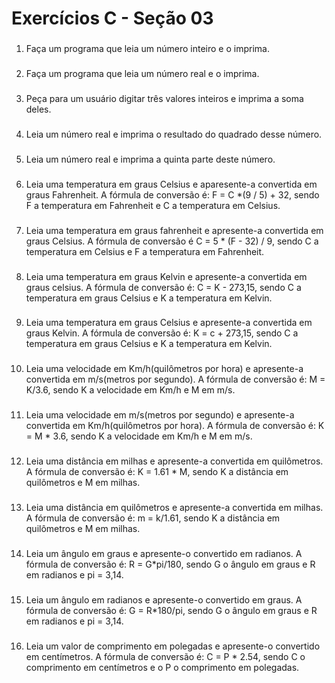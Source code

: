 # Exercícios C - Seção 03

###
1. Faça um programa que leia um número inteiro e o imprima.
###
2. Faça um programa que leia um número real e o imprima.
###
3. Peça para um usuário digitar três valores inteiros e imprima a soma deles.
###
4. Leia um número real e imprima o resultado do quadrado desse número.
###
5. Leia um número real e imprima a quinta parte deste número.
###
6. Leia uma temperatura em graus Celsius e aparesente-a convertida em graus Fahrenheit.
A fórmula de conversão é: F = C *(9 / 5) + 32, sendo F a temperatura em Fahrenheit e C a temperatura em Celsius.
###
7. Leia uma temperatura em graus fahrenheit e apresente-a convertida em graus Celsius. A fórmula de conversão é C = 5 * (F - 32) / 9, sendo C a temperatura em Celsius e F a temperatura em Fahrenheit.
###
8. Leia uma temperatura em graus Kelvin e apresente-a convertida em graus celsius. A fórmula de conversão é: C = K - 273,15, sendo C a temperatura em graus Celsius e K a temperatura em Kelvin.
###
9. Leia uma temperatura em graus Celsius e apresente-a convertida em graus Kelvin. A fórmula de conversão é: K = c + 273,15, sendo C a temperatura em graus Celsius e K a temperatura em Kelvin.
###
10. Leia uma velocidade em Km/h(quilômetros por hora) e apresente-a convertida em m/s(metros por segundo). A fórmula de conversão é: M = K/3.6, sendo K a velocidade em Km/h e M em m/s.
###
11. Leia uma velocidade em m/s(metros por segundo) e apresente-a convertida em Km/h(quilômetros por hora). A fórmula de conversão é: K = M * 3.6, sendo K a velocidade em Km/h e M em m/s.
###
12. Leia uma distância em milhas e apresente-a convertida em quilômetros. A fórmula de conversão é: K = 1.61 * M, sendo K a distância em quilômetros e M em milhas.
###
13. Leia uma distância em quilômetros e apresente-a convertida em milhas. A fórmula de conversão é: m = k/1.61, sendo K a distância em quilômetros e M em milhas.
###
14. Leia um ângulo em graus e apresente-o convertido em radianos. A fórmula de conversão é: R = G*pi/180, sendo G o ângulo em graus e R em radianos e pi = 3,14.
###
15. Leia um ângulo em radianos e apresente-o convertido em graus. A fórmula de conversão é: G = R*180/pi, sendo G o ângulo em graus e R em radianos e pi = 3,14.
###
16. Leia um valor de comprimento em polegadas e apresente-o convertido em centímetros. A fórmula de conversão é: C = P * 2.54, sendo C o comprimento em centímetros e o P o comprimento em polegadas.     